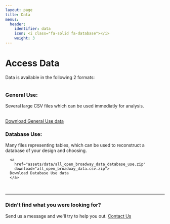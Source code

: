 ```yaml
---
layout: page
title: Data
menus:
  header:
    identifier: data
    icon: <i class="fa-solid fa-database"></i>
    weight: 3
---
```


# Access Data
Data is available in the following 2 formats:

<div class="row">
  <div class="column regular">
    <h3>General Use:</h3>
    <p>Several large CSV files which can be used immediatly for analysis.</p>
    <br>
    <a
      href="assets/data/all_open_broadway_data_general_use.zip"
      download="all_open_broadway_data.csv.zip">
    Download General Use data
    </a>

  </div>

  <div class="column advanced">
      <h3>Database Use:</h3>
      <p>Many files representing tables, which can be used to reconstruct a database
      of your design and choosing.</p>

      <a
        href="assets/data/all_open_broadway_data_database_use.zip"
        download="all_open_broadway_data.csv.zip">
      Download Database Use data
      </a>
  </div>
</div>

<br>




----

### Didn't find what you were looking for?
Send us a message and we'll try to help you out. [Contact Us](contact.html)
